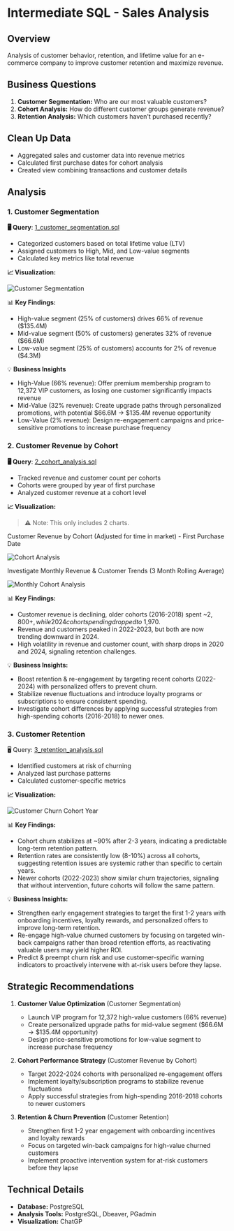 # Intermediate SQL - Sales Analysis

## Overview
Analysis of customer behavior, retention, and lifetime value for an e-commerce company to improve customer retention and maximize revenue.

## Business Questions
1. **Customer Segmentation:** Who are our most valuable customers?
2. **Cohort Analysis:** How do different customer groups generate revenue?
3. **Retention Analysis:** Which customers haven't purchased recently?

## Clean Up Data


- Aggregated sales and customer data into revenue metrics
- Calculated first purchase dates for cohort analysis
- Created view combining transactions and customer details

## Analysis

### 1. Customer Segmentation

**🖥️ Query**: [1_customer_segmentation.sql](/1_customer_segmentation.sql)

- Categorized customers based on total lifetime value (LTV)
- Assigned customers to High, Mid, and Low-value segments
- Calculated key metrics like total revenue

**📈 Visualization:**

![Customer Segmentation](/images/6.3_customer_segementation.png)


📊 **Key Findings:**
- High-value segment (25% of customers) drives 66% of revenue ($135.4M)
- Mid-value segment (50% of customers) generates 32% of revenue ($66.6M)
- Low-value segment (25% of customers) accounts for 2% of revenue ($4.3M)

💡 **Business Insights**
- High-Value (66% revenue): Offer premium membership program to 12,372 VIP customers, as losing one customer significantly impacts revenue
- Mid-Value (32% revenue): Create upgrade paths through personalized promotions, with potential $66.6M → $135.4M revenue opportunity
- Low-Value (2% revenue): Design re-engagement campaigns and price-sensitive promotions to increase purchase frequency

### 2. Customer Revenue by Cohort
**🖥️ Query**: [2_cohort_analysis.sql](/2_cohort_analysis.sql)

- Tracked revenue and customer count per cohorts
- Cohorts were grouped by year of first purchase
- Analyzed customer revenue at a cohort level

**📈 Visualization:**

> ⚠️ Note: This only includes 2 charts. 

Customer Revenue by Cohort (Adjusted for time in market) - First Purchase Date 

![Cohort Analysis](/images/5.2_customer_revenue_normalized.png)

Investigate Monthly Revenue & Customer Trends (3 Month Rolling Average)

![Monthly Cohort Analysis](/images/5.2_monthly_revenue_customers_3mo.png) 

📊 **Key Findings:**  
- Customer revenue is declining, older cohorts (2016-2018) spent ~$2,800+, while 2024 cohort spending dropped to ~$1,970.  
- Revenue and customers peaked in 2022-2023, but both are now trending downward in 2024.  
- High volatility in revenue and customer count, with sharp drops in 2020 and 2024, signaling retention challenges.  

💡 **Business Insights:**  
- Boost retention & re-engagement by targeting recent cohorts (2022-2024) with personalized offers to prevent churn.  
- Stabilize revenue fluctuations and introduce loyalty programs or subscriptions to ensure consistent spending.  
- Investigate cohort differences by applying successful strategies from high-spending cohorts (2016-2018) to newer ones.

### 3. Customer Retention
🖥️ Query: [3_retention_analysis.sql](/3_retention_analysis.sql)

- Identified customers at risk of churning
- Analyzed last purchase patterns
- Calculated customer-specific metrics

**📈 Visualization:**

![Customer Churn Cohort Year](/images/7.3_customer_churn_cohort_year.png)

📊 **Key Findings:**  
- Cohort churn stabilizes at ~90% after 2-3 years, indicating a predictable long-term retention pattern.  
- Retention rates are consistently low (8-10%) across all cohorts, suggesting retention issues are systemic rather than specific to certain years.  
- Newer cohorts (2022-2023) show similar churn trajectories, signaling that without intervention, future cohorts will follow the same pattern.  

💡 **Business Insights:**  
- Strengthen early engagement strategies to target the first 1-2 years with onboarding incentives, loyalty rewards, and personalized offers to improve long-term retention.  
- Re-engage high-value churned customers by focusing on targeted win-back campaigns rather than broad retention efforts, as reactivating valuable users may yield higher ROI.  
- Predict & preempt churn risk and use customer-specific warning indicators to proactively intervene with at-risk users before they lapse.

## Strategic Recommendations

1. **Customer Value Optimization** (Customer Segmentation)
   - Launch VIP program for 12,372 high-value customers (66% revenue)
   - Create personalized upgrade paths for mid-value segment ($66.6M → $135.4M opportunity)
   - Design price-sensitive promotions for low-value segment to increase purchase frequency

2. **Cohort Performance Strategy** (Customer Revenue by Cohort)
   - Target 2022-2024 cohorts with personalized re-engagement offers
   - Implement loyalty/subscription programs to stabilize revenue fluctuations
   - Apply successful strategies from high-spending 2016-2018 cohorts to newer customers

3. **Retention & Churn Prevention** (Customer Retention)
   - Strengthen first 1-2 year engagement with onboarding incentives and loyalty rewards
   - Focus on targeted win-back campaigns for high-value churned customers
   - Implement proactive intervention system for at-risk customers before they lapse

## Technical Details
- **Database:** PostgreSQL
- **Analysis Tools:** PostgreSQL, Dbeaver, PGadmin
- **Visualization:** ChatGP
